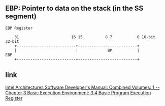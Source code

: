 EBP: Pointer to data on the stack (in the SS segment)
---------------------------------------------------------------------

```
EBP Register

    31                       16 15          8 7           0 16-bit  32-bit
    +--------------------------+--------------------------+
    |                          |             BP           |          EBP
    +--------------------------+--------------------------+
```



## link

  [Intel Architectures Software Developer's Manual: Combined Volumes: 1 -- Chapter 3 Basic Execution Environment: 3.4 Basic Program Execution Register](https://software.intel.com/en-us/articles/intel-sdm)
